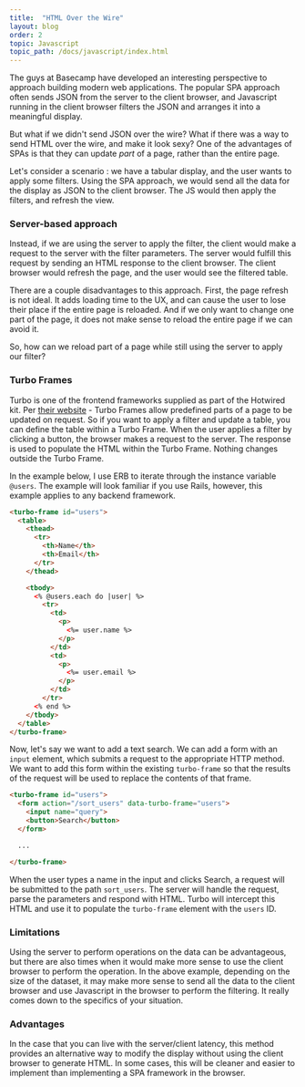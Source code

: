 ```yaml
---
title:  "HTML Over the Wire"
layout: blog
order: 2
topic: Javascript
topic_path: /docs/javascript/index.html
---
```

The guys at Basecamp have developed an interesting perspective to approach building modern web applications. The popular SPA approach often sends JSON from the server to the client browser, and Javascript running in the client browser filters the JSON and arranges it into a meaningful display.

But what if we didn't send JSON over the wire? What if there was a way to send HTML over the wire, and make it look sexy? One of the advantages of SPAs is that they can update *part* of a page, rather than the entire page.

Let's consider a scenario : we have a tabular display, and the user wants to apply some filters. Using the SPA approach, we would send all the data for the display as JSON to the client browser. The JS would then apply the filters, and refresh the view.

### Server-based approach
Instead, if we are using the server to apply the filter, the client would make a request to the server with the filter parameters. The server would fulfill this request by sending an HTML response to the client browser. The client browser would refresh the page, and the user would see the filtered table.

There are a couple disadvantages to this approach. First, the page refresh is not ideal. It adds loading time to the UX, and can cause the user to lose their place if the entire page is reloaded. And if we only want to change one part of the page, it does not make sense to reload the entire page if we can avoid it.

So, how can we reload part of a page while still using the server to apply our filter?

### Turbo Frames
Turbo is one of the frontend frameworks supplied as part of the Hotwired kit. Per [their website](https://turbo.hotwired.dev/handbook/frames) - Turbo Frames allow predefined parts of a page to be updated on request. So if you want to apply a filter and update a table, you can define the table within a Turbo Frame. When the user applies a filter by clicking a button, the browser makes a request to the server. The response is used to populate the HTML within the Turbo Frame. Nothing changes outside the Turbo Frame.

In the example below, I use ERB to iterate through the instance variable `@users`. The example will look familiar if you use Rails, however, this example applies to any backend framework.
```html
<turbo-frame id="users">
  <table>
    <thead>
      <tr>
        <th>Name</th>
        <th>Email</th>
      </tr>
    </thead>

    <tbody>
      <% @users.each do |user| %>
        <tr>
          <td>
            <p>
              <%= user.name %>
            </p>
          </td>
          <td>
            <p>
              <%= user.email %>
            </p>
          </td>
        </tr>
      <% end %>
    </tbody>
  </table>
</turbo-frame>
```

Now, let's say we want to add a text search. We can add a form with an `input` element, which submits a request to the appropriate HTTP method. We want to add this form within the existing `turbo-frame` so that the results of the request will be used to replace the contents of that frame.
```html
<turbo-frame id="users">
  <form action="/sort_users" data-turbo-frame="users">
    <input name="query">
    <button>Search</button>
  </form>

  ...

</turbo-frame>
```

When the user types a name in the input and clicks Search, a request will be submitted to the path `sort_users`. The server will handle the request, parse the parameters and respond with HTML. Turbo will intercept this HTML and use it to populate the `turbo-frame` element with the `users` ID.

### Limitations
Using the server to perform operations on the data can be advantageous, but there are also times when it would make more sense to use the client browser to perform the operation. In the above example, depending on the size of the dataset, it may make more sense to send all the data to the client browser and use Javascript in the browser to perform the filtering. It really comes down to the specifics of your situation.

### Advantages
In the case that you can live with the server/client latency, this method provides an alternative way to modify the display without using the client browser to generate HTML. In some cases, this will be cleaner and easier to implement than implementing a SPA framework in the browser.